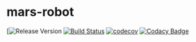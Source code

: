 # mars-robot
[![Release Version](https://img.shields.io/github/release/diegosilva13/mars-robot.svg)
[![Build Status](https://travis-ci.org/diegosilva13/mars-robot.svg?branch=master)](https://travis-ci.org/diegosilva13/mars-robot)
[![codecov](https://codecov.io/gh/diegosilva13/mars-robot/branch/master/graph/badge.svg)](https://codecov.io/gh/diegosilva13/mars-robot)
[![Codacy Badge](https://api.codacy.com/project/badge/Grade/a909853e988e408abde3faef88049776)](https://www.codacy.com/app/diegosilva13/mars-robot?utm_source=github.com&amp;utm_medium=referral&amp;utm_content=diegosilva13/mars-robot&amp;utm_campaign=Badge_Grade)
